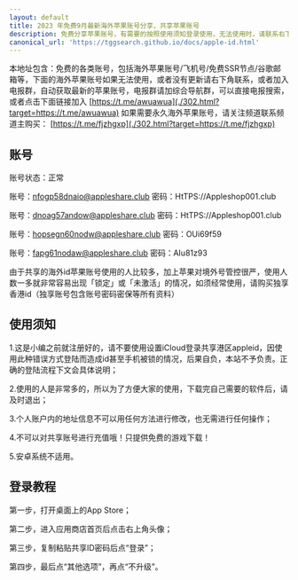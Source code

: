 ```yaml
---
layout: default
title: 2023 年免费9月最新海外苹果账号分享，共享苹果账号
description: 免费分享苹果账号，有需要的按照使用须知登录使用，无法使用时，请联系右下角技术人员，需要购买或者协助注册免费自己的，请联系右下角客服（收费30）.
canonical_url: 'https://tggsearch.github.io/docs/apple-id.html'
---
```

本地址包含：免费的各类账号，包括海外苹果账号/飞机号/免费SSR节点/谷歌邮箱等，下面的海外苹果账号如果无法使用，或者没有更新请右下角联系，或者加入电报群，自动获取最新的苹果账号，电报群请加综合导航群，可以直接电报搜索，或者点击下面链接加入
[https://t.me/awuawua](./302.html?target=https://t.me/awuawua)
如果需要永久海外苹果账号，请关注频道联系频道主购买：
[https://t.me/fjzhgxp](./302.html?target=https://t.me/fjzhgxp)
## 账号
账号状态：正常

账号：nfogp58dnaio@appleshare.club
密码：HtTPS://Appleshop001.club

账号：dnoag57andow@appleshare.club
密码：HtTPS://Appleshop001.club

账号：hopsegn60nodw@appleshare.club
密码：OUi69f59

账号：fapg61nodaw@appleshare.club
密码：AIu81z93

由于共享的海外id苹果账号使用的人比较多，加上苹果对境外号管控很严，使用人数一多就非常容易出现「锁定」或「未激活」的情况，如须经常使用，请购买独享香港id（独享账号包含账号密码密保等所有资料）

## 使用须知
1.这是小编之前就注册好的，请不要使用设置iCloud登录共享港区appleid，因使用此种错误方式登陆而造成id甚至手机被锁的情况，后果自负，本站不予负责。正确的登陆流程下文会具体说明；

2.使用的人是非常多的，所以为了方便大家的使用，下载完自己需要的软件后，请及时退出；

3.个人账户内的地址信息不可以用任何方法进行修改，也无需进行任何操作；

4.不可以对共享账号进行充值哦！只提供免费的游戏下载！

5.安卓系统不适用。

## 登录教程
第一步，打开桌面上的App Store；

第二步，进入应用商店首页后点击右上角头像；

第三步，复制粘贴共享ID密码后点“登录”；

第四步，最后点“其他选项”，再点“不升级”。